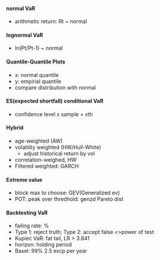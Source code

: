 
#### normal VaR
- arithmetic return: Rt ~ normal

#### lognormal VaR
- ln(Pt/Pt-1) ~ normal


#### Quantile-Quantile Plots
- x: normal quantile
- y: empirial quantile
- compare distribution with normal


#### ES(expected shortfall) conditional VaR
- confidence level x sample = xth

#### Hybrid
- age-weighted (AW)
- volatility weighted (HW/Hull-White)
  - adjust historical return by vol
- correlation-weighed, HW
- Filtered weighted: GARCH

#### Extreme value
- block max to choose: GEV(Generalized ev)
- POT: peak over thredhold: genzd Pareto dist


#### Backtesting VaR
- failing rate: %
- Type 1: reject truth; Type 2: accept false <>power of test
- Kupiec VaR: fat tail, LR > 3.841
- horizon: holding period
- Basel: 99% 2.5 excp per year






